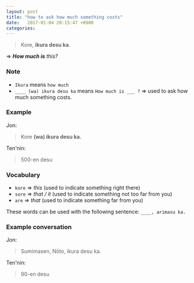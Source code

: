 ```yaml
---
layout: post
title: "how to ask how much something costs"
date:   2017-01-04 20:15:47 +0900
categories:
---
```


> Kore, **ikura desu ka**.

=> _**How much is** this?_

### Note

* `Ikura` means `how much`
* `____ (wa) ikura desu ka` means `How much is ___ ?` => used to ask how much something costs.

### Example

Jon:

> Kore **(wa) ikura desu ka.**

Ten'nin:

> 500-en desu

### Vocabulary

* `kore` => _this_ (used to indicate something right there)
* `sore` => _that / it_ (used to indicate something not too far from you)
* `are` => _that_ (used to indicate something far from you)

These words can be used with the following sentence: `____, arimasu ka.`

### Example conversation

Jon:

> Sumimasen, Nōto, ikura desu ka.

Ten'nin:

> 90-en desu


